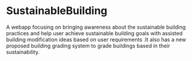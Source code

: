 # SustainableBuilding
A webapp focusing on bringing awareness about the sustainable building practices and help user achieve sustainable building goals with assisted building modification ideas based on user requirements .It also has a new proposed building grading system to grade buildings based in their sustainability.
